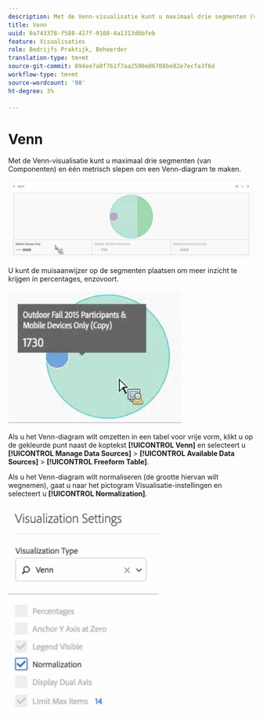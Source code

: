 ```yaml
---
description: Met de Venn-visualisatie kunt u maximaal drie segmenten (van Componenten) en één metrisch slepen om een Venn-diagram te maken.
title: Venn
uuid: 0a743378-f588-417f-9108-4a1313d6bfeb
feature: Visualisaties
role: Bedrijfs Praktijk, Beheerder
translation-type: tm+mt
source-git-commit: 894ee7a8f761f7aa2590e06708be82e7ecfa3f6d
workflow-type: tm+mt
source-wordcount: '98'
ht-degree: 3%

---
```



# Venn

Met de Venn-visualisatie kunt u maximaal drie segmenten (van Componenten) en één metrisch slepen om een Venn-diagram te maken.

![](assets/venn.png)

U kunt de muisaanwijzer op de segmenten plaatsen om meer inzicht te krijgen in percentages, enzovoort.

![](assets/venn_hover.png)

Als u het Venn-diagram wilt omzetten in een tabel voor vrije vorm, klikt u op de gekleurde punt naast de koptekst **[!UICONTROL Venn]** en selecteert u **[!UICONTROL Manage Data Sources]** > **[!UICONTROL Available Data Sources]** > **[!UICONTROL Freeform Table]**.

Als u het Venn-diagram wilt normaliseren (de grootte hiervan wilt wegnemen), gaat u naar het pictogram Visualisatie-instellingen en selecteert u **[!UICONTROL Normalization]**.

![](assets/normalization.png)

